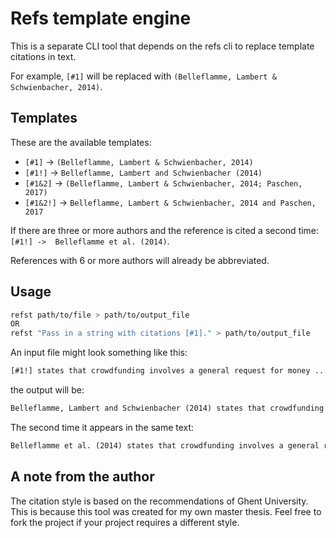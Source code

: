 # Refs template engine

This is a separate CLI tool that depends on the refs cli to replace template citations in text.

For example, `[#1]` will be replaced with `(Belleflamme, Lambert & Schwienbacher, 2014)`.

## Templates

These are the available templates:

- `[#1]` -> `(Belleflamme, Lambert & Schwienbacher, 2014)`
- `[#1!]` -> `Belleflamme, Lambert and Schwienbacher (2014)`
- `[#1&2]` -> `(Belleflamme, Lambert & Schwienbacher, 2014; Paschen, 2017)`
- `[#1&2!]` -> `Belleflamme, Lambert & Schwienbacher, 2014 and Paschen, 2017`

If there are three or more authors and the reference is cited a second time: `[#1!] ->  Belleflamme et al. (2014)`.

References with 6 or more authors will already be abbreviated.

## Usage

```bash
refst path/to/file > path/to/output_file
OR
refst "Pass in a string with citations [#1]." > path/to/output_file
```

An input file might look something like this:

```txt
[#1!] states that crowdfunding involves a general request for money ...
```

the output will be:

```txt
Belleflamme, Lambert and Schwienbacher (2014) states that crowdfunding involves a general request for money ...
```

The second time it appears in the same text: 
```txt
Belleflamme et al. (2014) states that crowdfunding involves a general request for money ...
```

## A note from the author
The citation style is based on the recommendations of Ghent University.
This is because this tool was created for my own master thesis. Feel free to fork the project if your project requires a different style.
